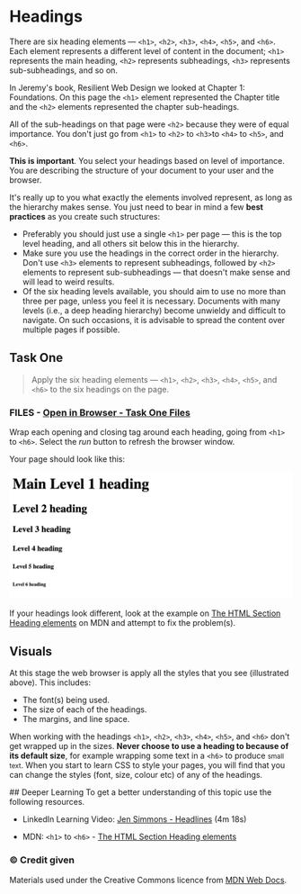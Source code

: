 # Headings

There are six heading elements — `<h1>`, `<h2>`, `<h3>`, `<h4>`, `<h5>`, and `<h6>`. Each element represents a different level of content in the document; `<h1>` represents the main heading, `<h2>` represents subheadings, `<h3>` represents sub-subheadings, and so on.

In Jeremy's book, Resilient Web Design we looked at Chapter 1: Foundations. On this page the `<h1>` element represented the Chapter title and the `<h2>` elements represented the chapter sub-headings.

All of the sub-headings on that page were `<h2>` because they were of equal importance. You don't just go from `<h1>` to `<h2>` to `<h3>`to `<h4>` to `<h5>`, and `<h6>`.

**This is important**. You select your headings based on level of importance. You are describing the structure of your document to your user and the browser.

It's really up to you what exactly the elements involved represent, as long as the hierarchy makes sense. You just need to bear in mind a few **best practices** as you create such structures:

- Preferably you should just use a single `<h1>` per page — this is the top level heading, and all others sit below this in the hierarchy.
- Make sure you use the headings in the correct order in the hierarchy. Don't use `<h3>` elements to represent subheadings, followed by `<h2>` elements to represent sub-subheadings — that doesn't make sense and will lead to weird results.
- Of the six heading levels available, you should aim to use no more than three per page, unless you feel it is necessary. Documents with many levels (i.e., a deep heading hierarchy) become unwieldy and difficult to navigate. On such occasions, it is advisable to spread the content over multiple pages if possible.

## Task One

> Apply the six heading elements — `<h1>`, `<h2>`, `<h3>`, `<h4>`, `<h5>`, and `<h6>` to the six headings on the page.

### FILES - [Open in Browser - Task One Files](https://repl.it/@eskins/html-02) 

Wrap each opening and closing tag around each heading, going from `<h1>` to `<h6>`. Select the *run* button to refresh the browser window. 

Your page should look like this:

<img src="media/02-six-headings.png" alt="Illustrated anatomy of a HTML Element">

If your headings look different, look at the example on [The HTML Section Heading elements](https://developer.mozilla.org/en-US/docs/Web/HTML/Element/Heading_Elements#Examples) on MDN and attempt to fix the problem(s). 

## Visuals

At this stage the web browser is apply all the styles that you see (illustrated above). This includes:

- The font(s) being used.
- The size of each of the headings.
- The margins, and line space.

When working with the headings  `<h1>`, `<h2>`, `<h3>`, `<h4>`, `<h5>`, and `<h6>` don't get wrapped up in the sizes. **Never choose to use a heading to because of its default size**, for example wrapping some text in a `<h6>` to produce <small>small text</small>. When you start to learn CSS to style your pages, you will find that you can change the styles (font, size, colour etc) of any of the headings. 

<div class="deep">
## Deeper Learning
To get a better understanding of this topic use the following resources.

- LinkedIn Learning Video: [Jen Simmons - Headlines](https://www.linkedin.com/learning/html-essential-training-4/headlines?u=36102708) (4m 18s)

- MDN: `<h1>` to `<h6>` - [The HTML Section Heading elements](https://developer.mozilla.org/en-US/docs/Web/HTML/Element/Heading_Elements)

</div>

### &copy; Credit given
Materials used under the Creative Commons licence from [MDN Web Docs](https://developer.mozilla.org/en-US/docs/Web/HTML).